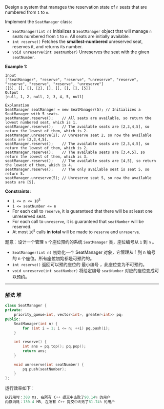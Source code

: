 <p>Design a system that manages the reservation state of <code>n</code> seats that are numbered from <code>1</code> to <code>n</code>.</p>

<p>Implement the <code>SeatManager</code> class:</p>

<ul>
	<li><code>SeatManager(int n)</code> Initializes a <code>SeatManager</code> object that will manage <code>n</code> seats numbered from <code>1</code> to <code>n</code>. All seats are initially available.</li>
	<li><code>int reserve()</code> Fetches the <strong>smallest-numbered</strong> unreserved seat, reserves it, and returns its number.</li>
	<li><code>void unreserve(int seatNumber)</code> Unreserves the seat with the given <code>seatNumber</code>.</li>
</ul>

 
<p><strong>Example 1:</strong></p>

```clike
Input
["SeatManager", "reserve", "reserve", "unreserve", "reserve", "reserve", "reserve", "reserve", "unreserve"]
[[5], [], [], [2], [], [], [], [], [5]]
Output
[null, 1, 2, null, 2, 3, 4, 5, null]

Explanation
SeatManager seatManager = new SeatManager(5); // Initializes a SeatManager with 5 seats.
seatManager.reserve();    // All seats are available, so return the lowest numbered seat, which is 1.
seatManager.reserve();    // The available seats are [2,3,4,5], so return the lowest of them, which is 2.
seatManager.unreserve(2); // Unreserve seat 2, so now the available seats are [2,3,4,5].
seatManager.reserve();    // The available seats are [2,3,4,5], so return the lowest of them, which is 2.
seatManager.reserve();    // The available seats are [3,4,5], so return the lowest of them, which is 3.
seatManager.reserve();    // The available seats are [4,5], so return the lowest of them, which is 4.
seatManager.reserve();    // The only available seat is seat 5, so return 5.
seatManager.unreserve(5); // Unreserve seat 5, so now the available seats are [5]. 
```

 
<p><strong>Constraints:</strong></p>

<ul>
	<li><code>1 &lt;= n &lt;= 10<sup>5</sup></code></li>
	<li><code>1 &lt;= seatNumber &lt;= n</code></li>
	<li>For each call to <code>reserve</code>, it is guaranteed that there will be at least one unreserved seat.</li>
	<li>For each call to <code>unreserve</code>, it is guaranteed that <code>seatNumber</code> will be reserved.</li>
	<li>At most <code>10<sup>5</sup></code> calls <strong>in total</strong> will be made to <code>reserve</code> and <code>unreserve</code>.</li>
</ul>



题意：设计一个管理 `n` 个座位预约的系统 `SeatManager` 类，座位编号从 `1` 到 `n` 。
- `SeatManager(int n)` 初始化一个 SeatManager 对象，它管理从 1 到 n 编号的 n 个座位。所有座位初始都是可预约的。
- `int reserve()` 返回可以预约座位的 最小编号 ，此座位变为不可预约。
-  `void unreserve(int seatNumber)` 将给定编号 `seatNumber` 对应的座位变成可以预约。

---
### 解法 堆
```cpp
class SeatManager {
private:
    priority_queue<int, vector<int>, greater<int>> pq;
public:
    SeatManager(int n) {
        for (int i = 1; i <= n; ++i) pq.push(i);
    }
    
    int reserve() {
        int ans = pq.top(); pq.pop();
        return ans;
    }
    
    void unreserve(int seatNumber) {
        pq.push(seatNumber);
    }
};
```
运行效率如下：
```cpp
执行用时：388 ms, 在所有 C++ 提交中击败了90.14% 的用户
内存消耗：130.4 MB, 在所有 C++ 提交中击败了61.74% 的用户
```
